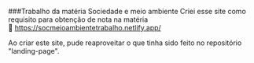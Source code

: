 ###Trabalho da matéria Sociedade e meio ambiente
Criei esse site como requisito para obtenção de nota na matéria <br>
🔗 https://socmeioambientetrabalho.netlify.app/

Ao criar este site, pude reaproveitar o que tinha sido feito no repositório "landing-page".
